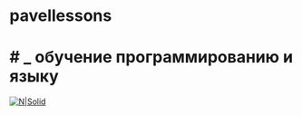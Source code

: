 # pavellessons
# # _ обучение программированию и языку 
[![N|Solid](https://cldup.com/dTxpPi9lDf.thumb.png)](https://nodesource.com/products/nsolid)
